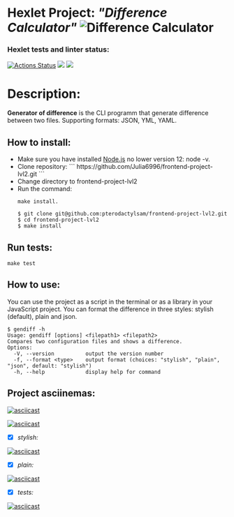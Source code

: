 # **Hexlet Project: *"Difference Calculator"*** ![Difference Calculator](https://img5.goodfon.ru/wallpaper/nbig/b/f1/abstraktsiia-belyi-fon-geometriia.jpg)

### Hexlet tests and linter status:
[![Actions Status](https://github.com/Julia6996/frontend-project-lvl2/workflows/hexlet-check/badge.svg)](https://github.com/Julia6996/frontend-project-lvl2/actions)
<a href="https://codeclimate.com/github/codeclimate/codeclimate/maintainability"><img src="https://api.codeclimate.com/v1/badges/a99a88d28ad37a79dbf6/maintainability" /></a>
<a href="https://codeclimate.com/github/codeclimate/codeclimate/test_coverage"><img src="https://api.codeclimate.com/v1/badges/a99a88d28ad37a79dbf6/test_coverage" /></a>
<h1>Description:</h1>
<b>Generator of difference</b> is the CLI programm that generate difference between two files. Supporting formats: JSON, YML, YAML.
<h2>How to install:</h2>
<ul>
<li>Make sure you have installed <a href = "https://nodejs.org/en/">Node.js</a> no lower version 12: node -v.</li>
<li>Clone repository:
```
https://github.com/Julia6996/frontend-project-lvl2.git
```</li>
<li>Change directory to frontend-project-lvl2</li>
<li>Run the command: 

```
make install.
```
</li>

```
$ git clone git@github.com:pterodactylsam/frontend-project-lvl2.git
$ cd frontend-project-lvl2
$ make install
```
</ul>
<h2>Run tests:</h2>

```
make test
```
<h2>How to use:</h2>
You can use the project as a script in the terminal or as a library in your JavaScript project. You can format the difference in three styles: stylish (default), plain and json.

```
$ gendiff -h
Usage: gendiff [options] <filepath1> <filepath2>
Compares two configuration files and shows a difference.
Options:
  -V, --version          output the version number
  -f, --format <type>    output format (choices: "stylish", "plain", "json", default: "stylish")
  -h, --help             display help for command
  ```
  <h2>Project asciinemas:</h2>

[![asciicast](https://asciinema.org/a/CFWuV2xmJM8j8nuDq8tjd7p8g.svg)](https://asciinema.org/a/CFWuV2xmJM8j8nuDq8tjd7p8g)

[![asciicast](https://asciinema.org/a/W8UpmdH1PUBYEEBBSBfigJJMK.svg)](https://asciinema.org/a/W8UpmdH1PUBYEEBBSBfigJJMK)
- [x] *stylish:*

[![asciicast](https://asciinema.org/a/wuCntzdU53Y98l9ffzeWxLnST.svg)](https://asciinema.org/a/wuCntzdU53Y98l9ffzeWxLnST)
- [x] *plain:*

[![asciicast](https://asciinema.org/a/fEOQEZzQ4NbpEN4mMyK26iLOU.svg)](https://asciinema.org/a/fEOQEZzQ4NbpEN4mMyK26iLOU)
- [x] *tests:*

[![asciicast](https://asciinema.org/a/hLzptnbwSwiLvuh1UnTomNQtF.svg)](https://asciinema.org/a/hLzptnbwSwiLvuh1UnTomNQtF)